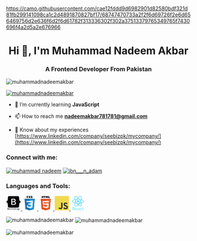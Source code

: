  https://camo.githubusercontent.com/cae12fddd9d6982901d82580bdf321d81fb299141098ca1c2d4891870827bf17/68747470733a2f2f6d69726f2e6d656469756d2e636f6d2f6d61782f313336302f302a37513379765349765f7430696f4a2d5a2e676966
<h1 align="center">Hi 👋, I'm Muhammad Nadeem Akbar</h1>
<h3 align="center">A Frontend Developer From Pakistan</h3>

<p align="left"> <img src="https://komarev.com/ghpvc/?username=muhammadnadeemakbar&label=Profile%20views&color=0e75b6&style=flat" alt="muhammadnadeemakbar" /> </p>

<p align="left"> <a href="https://github.com/ryo-ma/github-profile-trophy"><img src="https://github-profile-trophy.vercel.app/?username=muhammadnadeemakbar" alt="muhammadnadeemakbar" /></a> </p>

- 🌱 I’m currently learning **JavaScript**

- 📫 How to reach me **nadeemakbar781781@gmail.com**

- 📄 Know about my experiences [https://www.linkedin.com/company/seebizpk/mycompany/](https://www.linkedin.com/company/seebizpk/mycompany/)

<h3 align="left">Connect with me:</h3>
<p align="left">
<a href="https://linkedin.com/in/muhammad nadeem" target="blank"><img align="center" src="https://raw.githubusercontent.com/rahuldkjain/github-profile-readme-generator/master/src/images/icons/Social/linked-in-alt.svg" alt="muhammad nadeem" height="30" width="40" /></a>
<a href="https://instagram.com/ibn___n_adam" target="blank"><img align="center" src="https://raw.githubusercontent.com/rahuldkjain/github-profile-readme-generator/master/src/images/icons/Social/instagram.svg" alt="ibn___n_adam" height="30" width="40" /></a>
</p>

<h3 align="left">Languages and Tools:</h3>
<p align="left"> <a href="https://getbootstrap.com" target="_blank" rel="noreferrer"> <img src="https://raw.githubusercontent.com/devicons/devicon/master/icons/bootstrap/bootstrap-plain-wordmark.svg" alt="bootstrap" width="40" height="40"/> </a> <a href="https://www.w3schools.com/css/" target="_blank" rel="noreferrer"> <img src="https://raw.githubusercontent.com/devicons/devicon/master/icons/css3/css3-original-wordmark.svg" alt="css3" width="40" height="40"/> </a> <a href="https://www.w3.org/html/" target="_blank" rel="noreferrer"> <img src="https://raw.githubusercontent.com/devicons/devicon/master/icons/html5/html5-original-wordmark.svg" alt="html5" width="40" height="40"/> </a> <a href="https://developer.mozilla.org/en-US/docs/Web/JavaScript" target="_blank" rel="noreferrer"> <img src="https://raw.githubusercontent.com/devicons/devicon/master/icons/javascript/javascript-original.svg" alt="javascript" width="40" height="40"/> </a> <a href="https://reactjs.org/" target="_blank" rel="noreferrer"> <img src="https://raw.githubusercontent.com/devicons/devicon/master/icons/react/react-original-wordmark.svg" alt="react" width="40" height="40"/> </a> </p>

<p><img align="left" src="https://github-readme-stats.vercel.app/api/top-langs?username=muhammadnadeemakbar&show_icons=true&locale=en&layout=compact" alt="muhammadnadeemakbar" /></p>

<p>&nbsp;<img align="center" src="https://github-readme-stats.vercel.app/api?username=muhammadnadeemakbar&show_icons=true&locale=en" alt="muhammadnadeemakbar" /></p>

<p><img align="center" src="https://github-readme-streak-stats.herokuapp.com/?user=muhammadnadeemakbar&" alt="muhammadnadeemakbar" /></p>
